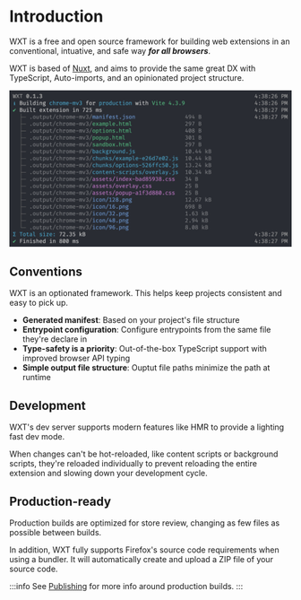 # Introduction

WXT is a free and open source framework for building web extensions in an conventional, intuative, and safe way **_for all browsers_**.

WXT is based of [Nuxt](https://nuxt.com), and aims to provide the same great DX with TypeScript, Auto-imports, and an opinionated project structure.

![Example build output](../assets/cli-output.png)

## Conventions

WXT is an optionated framework. This helps keep projects consistent and easy to pick up.

- **Generated manifest**: Based on your project's file structure
- **Entrypoint configuration**: Configure entrypoints from the same file they're declare in
- **Type-safety is a priority**: Out-of-the-box TypeScript support with improved browser API typing
- **Simple output file structure**: Ouptut file paths minimize the path at runtime

## Development

WXT's dev server supports modern features like HMR to provide a lighting fast dev mode.

When changes can't be hot-reloaded, like content scripts or background scripts, they're reloaded individually to prevent reloading the entire extension and slowing down your development cycle.

## Production-ready

Production builds are optimized for store review, changing as few files as possible between builds.

In addition, WXT fully supports Firefox's source code requirements when using a bundler. It will automatically create and upload a ZIP file of your source code.

:::info
See [Publishing](./publishing.md) for more info around production builds.
:::
